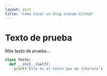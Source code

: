 ```yaml
---
layout: post
title: "Cómo hacer un blog usando Github"
---
```


# Texto de prueba
Más texto de prueba...

```Python
class Texto:
  def __init__(self):
    print('Este es el texto que me interesa')
```
